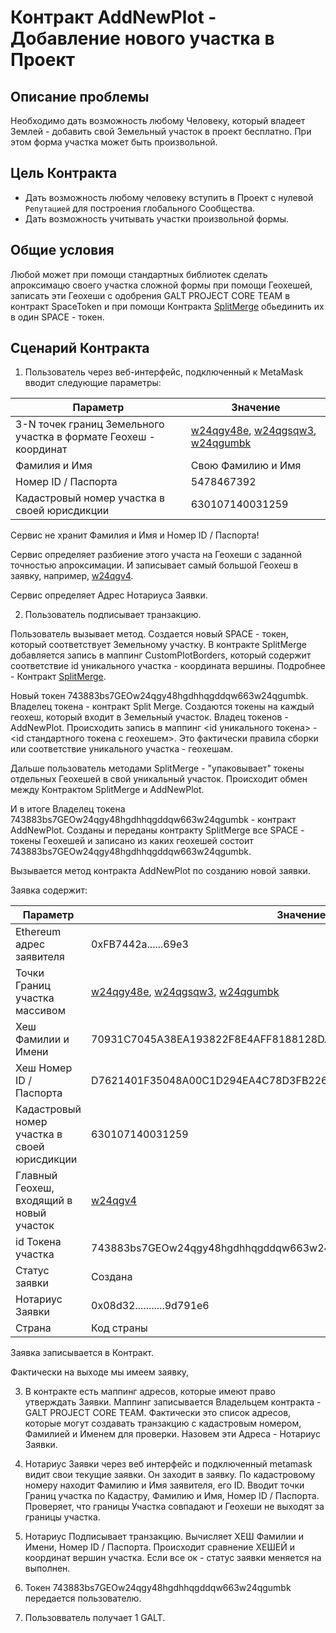 # Контракт AddNewPlot - Добавление нового участка в Проект

## Описание проблемы
Необходимо дать возможность любому Человеку, который владеет Землей - добавить свой Земельный участок в проект бесплатно. При этом форма участка может быть произвольной.

## Цель Контракта
- Дать возможность любому человеку вступить в Проект с нулевой `Репутацией` для построения глобального Сообщества.
- Дать возможность учитывать участки произвольной формы.

## Общие условия
Любой может при помощи стандартных библиотек сделать апроксимацю своего участка сложной формы при помощи Геохешей, записать эти Геохеши с одобрения GALT PROJECT CORE TEAM в контракт SpaceToken и при помощи Контракта [SplitMerge](https://github.com/andromedaspace/galtproject-docs/blob/master/ru/contracts/SplitMerge.md) обьединить их в один SPACE - токен.

## Сценарий Контракта

1. Пользователь через веб-интерфейс, подключенный к MetaMask вводит следующие параметры:

|Параметр|Значение|
|--------|--------|
|3-N точек границ Земельного участка в формате Геохеш - координат|[w24qgy48e](http://explorer.galtproject.io/map/#w24qgy48e), [w24qgsqw3](http://explorer.galtproject.io/map/#w24qgsqw3), [w24qgumbk](http://explorer.galtproject.io/map/#w24qgumbk)|
|Фамилия и Имя| Свою Фамилию и Имя|
|Номер ID / Паспорта|5478467392|
|Кадастровый номер участка в своей юрисдикции|630107140031259|

Сервис не хранит Фамилия и Имя и Номер ID / Паспорта!

Сервис определяет разбиение этого участа на Геохеши с заданной точностью апроксимации. И записывает самый большой Геохеш в заявку, например, [w24qgv4](http://explorer.galtproject.io/map/#w24qgv4).

Сервис определяет Адрес Нотариуса Заявки.

2. Пользователь подписывает транзакцию. 

Пользователь вызывает метод. Создается новый SPACE - токен, который соответствует Земельному участку. В контракте SplitMerge добавляется запись в маппинг CustomPlotBorders, который содержит соответствие id уникального участка - координата вершины. Подробнее - Контракт [SplitMerge](https://github.com/andromedaspace/galtproject-docs/blob/master/ru/contracts/SplitMerge.md#%D0%A1%D1%86%D0%B5%D0%BD%D0%B0%D1%80%D0%B8%D0%B9-3-%D0%A1%D0%BE%D0%B7%D0%B4%D0%B0%D0%BD%D0%B8%D0%B5-%D1%83%D0%BD%D0%B8%D0%BA%D0%B0%D0%BB%D1%8C%D0%BD%D1%8B%D1%85-%D1%83%D1%87%D0%B0%D1%81%D1%82%D0%BA%D0%BE%D0%B2).

Новый токен 743883bs7GEOw24qgy48hgdhhqgddqw663w24qgumbk. Владелец токена - контракт Split Merge. Создаются токены на каждый геохеш, который входит в Земельный участок. Владец токенов - AddNewPlot. Происходить запись в маппинг <id уникального токена> - <id стандартного токена с геохешем>. Это фактически правила сборки или соответствие уникального участка - геохешам.

Дальше пользователь методами SplitMerge - "упаковывает" токены отдельных Геохешей в свой уникальный участок. Происходит обмен между Контрактом SplitMerge и AddNewPlot. 

И в итоге Владелец токена 743883bs7GEOw24qgy48hgdhhqgddqw663w24qgumbk - контракт AddNewPlot. Созданы и переданы контракту SplitMerge все SPACE - токены Геохешей и записано из каких геохешей состоит 743883bs7GEOw24qgy48hgdhhqgddqw663w24qgumbk.

Вызывается метод контракта AddNewPlot по созданию новой заявки.

Заявка содержит:

|Параметр|Значение|
|--------|--------|
|Ethereum адрес заявителя| 0xFB7442a......69e3|
|Точки Границ участка массивом|[w24qgy48e](http://explorer.galtproject.io/map/#w24qgy48e), [w24qgsqw3](http://explorer.galtproject.io/map/#w24qgsqw3), [w24qgumbk](http://explorer.galtproject.io/map/#w24qgumbk)|
|Хеш Фамилии и Имени|70931C7045A38EA193822F8E4AFF8188128DAA2624AE9FA30BFE025DA5059C03|
|Хеш Номер ID / Паспорта|D7621401F35048A00C1D294EA4C78D3FB226350BE4A903F87AA1BCEC3C5DFBFB|
|Кадастровый номер участка в своей юрисдикции|630107140031259|
|Главный Геохеш, входящий в новый участок|[w24qgv4](http://explorer.galtproject.io/map/#w24qgv4)|
|id Токена участка|743883bs7GEOw24qgy48hgdhhqgddqw663w24qgumbk|
|Статус заявки|Создана|
|Нотариус Заявки|0x08d32...........9d791e6|
|Страна|Код страны|

Заявка записывается в Контракт.

Фактически на выходе мы имеем заявку, 


3. В контракте есть маппинг адресов, которые имеют право утверждать Заявки. Маппинг записывается Владельцем контракта - GALT PROJECT CORE TEAM. Фактически это список адресов, которые могут создавать транзакцию с кадастровым номером, Фамилией и Именем для проверки. Назовем эти Адреса - Нотариус Заявки.

4. Нотариус Заявки через веб интерфейс и подключенный metamask видит свои текущие заявки. Он заходит в заявку. По кадастровому номеру находит Фамилию и Имя заявителя, его ID. Вводит точки Границ участка по Кадастру, Фамилию и Имя, Номер ID / Паспорта. Проверяет, что границы Участка совпадают и Геохеши не выходят за границы участка. 

5. Нотариус Подписывает транзакцию. Вычисляет ХЕШ Фамилии и Имени, Номер ID / Паспорта. Происходит сравнение ХЕШЕЙ и координат вершин участка. Если все ок - статус заявки меняется на выполнен.

6. Токен 743883bs7GEOw24qgy48hgdhhqgddqw663w24qgumbk передается пользователю.

7. Пользовватель получает 1 GALT.






